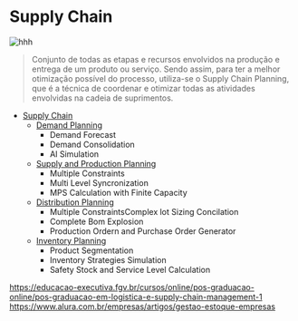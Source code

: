 # Supply Chain
![hhh](https://github.com/user-attachments/assets/1051c613-7a4d-4964-8602-8699bbd459f6)

> Conjunto de todas as etapas e recursos envolvidos na produção e entrega de um produto ou serviço. Sendo assim, para ter a melhor otimização possível do processo, utiliza-se o Supply Chain Planning, que é a técnica de coordenar e otimizar todas as atividades envolvidas na cadeia de suprimentos.

- [Supply Chain](https://github.com/HenrySchall/Supply_Chain)
    - [Demand Planning]()
        - Demand Forecast
        - Demand Consolidation
        - AI Simulation
    - [Supply and Production Planning]()
        - Multiple Constraints
        - Multi Level Syncronization
        - MPS Calculation with Finite Capacity
    - [Distribution Planning]()
        - Multiple ConstraintsComplex lot Sizing Concilation
        - Complete Bom Explosion
        - Production Ordern and Purchase Order Generator
    - [Inventory Planning]()
        - Product Segmentation
        - Inventory Strategies Simulation
        - Safety Stock and Service Level Calculation


https://educacao-executiva.fgv.br/cursos/online/pos-graduacao-online/pos-graduacao-em-logistica-e-supply-chain-management-1
https://www.alura.com.br/empresas/artigos/gestao-estoque-empresas